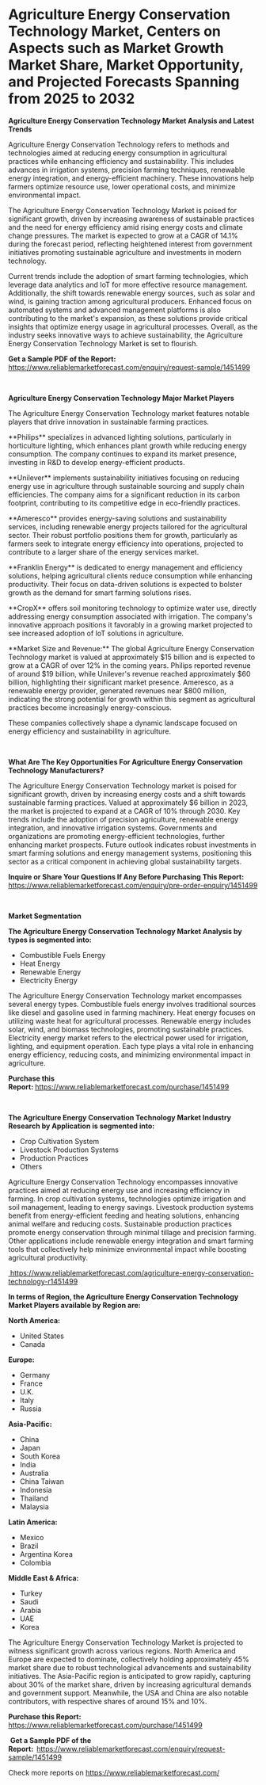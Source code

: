 <p><h1>Agriculture Energy Conservation Technology Market, Centers on Aspects such as Market Growth Market Share, Market Opportunity, and Projected Forecasts Spanning from 2025 to 2032</h1></p><p><strong>Agriculture Energy Conservation Technology Market Analysis and Latest Trends</strong></p>
<p><p>Agriculture Energy Conservation Technology refers to methods and technologies aimed at reducing energy consumption in agricultural practices while enhancing efficiency and sustainability. This includes advances in irrigation systems, precision farming techniques, renewable energy integration, and energy-efficient machinery. These innovations help farmers optimize resource use, lower operational costs, and minimize environmental impact.</p><p>The Agriculture Energy Conservation Technology Market is poised for significant growth, driven by increasing awareness of sustainable practices and the need for energy efficiency amid rising energy costs and climate change pressures. The market is expected to grow at a CAGR of 14.1% during the forecast period, reflecting heightened interest from government initiatives promoting sustainable agriculture and investments in modern technology. </p><p>Current trends include the adoption of smart farming technologies, which leverage data analytics and IoT for more effective resource management. Additionally, the shift towards renewable energy sources, such as solar and wind, is gaining traction among agricultural producers. Enhanced focus on automated systems and advanced management platforms is also contributing to the market's expansion, as these solutions provide critical insights that optimize energy usage in agricultural processes. Overall, as the industry seeks innovative ways to achieve sustainability, the Agriculture Energy Conservation Technology Market is set to flourish.</p></p>
<p><strong>Get a Sample PDF of the Report:&nbsp;</strong> <a href="https://www.reliablemarketforecast.com/enquiry/request-sample/1451499?utm_campaign=2810&utm_medium=2&utm_source=Github&utm_content=ia&utm_term=11032025&utm_id=agriculture-energy-conservation-technology">https://www.reliablemarketforecast.com/enquiry/request-sample/1451499</a></p>
<p>&nbsp;</p>
<p><strong>Agriculture Energy Conservation Technology Major Market Players</strong></p>
<p><p>The Agriculture Energy Conservation Technology market features notable players that drive innovation in sustainable farming practices. </p><p>**Philips** specializes in advanced lighting solutions, particularly in horticulture lighting, which enhances plant growth while reducing energy consumption. The company continues to expand its market presence, investing in R&D to develop energy-efficient products. </p><p>**Unilever** implements sustainability initiatives focusing on reducing energy use in agriculture through sustainable sourcing and supply chain efficiencies. The company aims for a significant reduction in its carbon footprint, contributing to its competitive edge in eco-friendly practices.</p><p>**Ameresco** provides energy-saving solutions and sustainability services, including renewable energy projects tailored for the agricultural sector. Their robust portfolio positions them for growth, particularly as farmers seek to integrate energy efficiency into operations, projected to contribute to a larger share of the energy services market.</p><p>**Franklin Energy** is dedicated to energy management and efficiency solutions, helping agricultural clients reduce consumption while enhancing productivity. Their focus on data-driven solutions is expected to bolster growth as the demand for smart farming solutions rises.</p><p>**CropX** offers soil monitoring technology to optimize water use, directly addressing energy consumption associated with irrigation. The company's innovative approach positions it favorably in a growing market projected to see increased adoption of IoT solutions in agriculture.</p><p>**Market Size and Revenue:** The global Agriculture Energy Conservation Technology market is valued at approximately $15 billion and is expected to grow at a CAGR of over 12% in the coming years. Philips reported revenue of around $19 billion, while Unilever's revenue reached approximately $60 billion, highlighting their significant market presence. Ameresco, as a renewable energy provider, generated revenues near $800 million, indicating the strong potential for growth within this segment as agricultural practices become increasingly energy-conscious. </p><p>These companies collectively shape a dynamic landscape focused on energy efficiency and sustainability in agriculture.</p></p>
<p>&nbsp;</p>
<p><strong>What Are The Key Opportunities For Agriculture Energy Conservation Technology Manufacturers?</strong></p>
<p><p>The Agriculture Energy Conservation Technology market is poised for significant growth, driven by increasing energy costs and a shift towards sustainable farming practices. Valued at approximately $6 billion in 2023, the market is projected to expand at a CAGR of 10% through 2030. Key trends include the adoption of precision agriculture, renewable energy integration, and innovative irrigation systems. Governments and organizations are promoting energy-efficient technologies, further enhancing market prospects. Future outlook indicates robust investments in smart farming solutions and energy management systems, positioning this sector as a critical component in achieving global sustainability targets.</p></p>
<p><strong>Inquire or Share Your Questions If Any Before Purchasing This Report:</strong> <a href="https://www.reliablemarketforecast.com/enquiry/pre-order-enquiry/1451499?utm_campaign=2810&utm_medium=2&utm_source=Github&utm_content=ia&utm_term=11032025&utm_id=agriculture-energy-conservation-technology">https://www.reliablemarketforecast.com/enquiry/pre-order-enquiry/1451499</a></p>
<p>&nbsp;</p>
<p><strong>Market Segmentation</strong></p>
<p><strong>The Agriculture Energy Conservation Technology Market Analysis by types is segmented into:</strong></p>
<p><ul><li>Combustible Fuels Energy</li><li>Heat Energy</li><li>Renewable Energy</li><li>Electricity Energy</li></ul></p>
<p><p>The Agriculture Energy Conservation Technology market encompasses several energy types. Combustible fuels energy involves traditional sources like diesel and gasoline used in farming machinery. Heat energy focuses on utilizing waste heat for agricultural processes. Renewable energy includes solar, wind, and biomass technologies, promoting sustainable practices. Electricity energy market refers to the electrical power used for irrigation, lighting, and equipment operation. Each type plays a vital role in enhancing energy efficiency, reducing costs, and minimizing environmental impact in agriculture.</p></p>
<p><strong>Purchase this Report:&nbsp;</strong><a href="https://www.reliablemarketforecast.com/purchase/1451499?utm_campaign=2810&utm_medium=2&utm_source=Github&utm_content=ia&utm_term=11032025&utm_id=agriculture-energy-conservation-technology">https://www.reliablemarketforecast.com/purchase/1451499</a></p>
<p>&nbsp;</p>
<p><strong>The Agriculture Energy Conservation Technology Market Industry Research by Application is segmented into:</strong></p>
<p><ul><li>Crop Cultivation System</li><li>Livestock Production Systems</li><li>Production Practices</li><li>Others</li></ul></p>
<p><p>Agriculture Energy Conservation Technology encompasses innovative practices aimed at reducing energy use and increasing efficiency in farming. In crop cultivation systems, technologies optimize irrigation and soil management, leading to energy savings. Livestock production systems benefit from energy-efficient feeding and heating solutions, enhancing animal welfare and reducing costs. Sustainable production practices promote energy conservation through minimal tillage and precision farming. Other applications include renewable energy integration and smart farming tools that collectively help minimize environmental impact while boosting agricultural productivity.</p></p>
<p><a href="https://www.reliablemarketforecast.com/agriculture-energy-conservation-technology-r1451499?utm_campaign=2810&utm_medium=2&utm_source=Github&utm_content=ia&utm_term=11032025&utm_id=agriculture-energy-conservation-technology">&nbsp;https://www.reliablemarketforecast.com/agriculture-energy-conservation-technology-r1451499</a></p>
<p><strong>In terms of Region, the Agriculture Energy Conservation Technology Market Players available by Region are:</strong></p>
<p>
    <p> <strong> North America: </strong>
        <ul>
            <li>United States</li>
            <li>Canada</li>
        </ul>
        </p> 
    <p> <strong> Europe: </strong>
        <ul>
            <li>Germany</li>
            <li>France</li>
            <li>U.K.</li>
            <li>Italy</li>
            <li>Russia</li>
        </ul>
        </p> 
    <p> <strong> Asia-Pacific: </strong>
        <ul>
            <li>China</li>
            <li>Japan</li>
            <li>South Korea</li>
            <li>India</li>
            <li>Australia</li>
            <li>China Taiwan</li>
            <li>Indonesia</li>
            <li>Thailand</li>
            <li>Malaysia</li>
        </ul>
        </p> 
    <p> <strong> Latin America: </strong>
        <ul>
            <li>Mexico</li>
            <li>Brazil</li>
            <li>Argentina Korea</li>
            <li>Colombia</li>
        </ul>
        </p> 
    <p> <strong> Middle East & Africa: </strong>
        <ul>
            <li>Turkey</li>
            <li>Saudi</li>
            <li>Arabia</li>
            <li>UAE</li>
            <li>Korea</li>
        </ul>
    </p>
    </p>
<p><p>The Agriculture Energy Conservation Technology Market is projected to witness significant growth across various regions. North America and Europe are expected to dominate, collectively holding approximately 45% market share due to robust technological advancements and sustainability initiatives. The Asia-Pacific region is anticipated to grow rapidly, capturing about 30% of the market share, driven by increasing agricultural demands and government support. Meanwhile, the USA and China are also notable contributors, with respective shares of around 15% and 10%.</p></p>
<p><strong>Purchase this Report: </strong><a href="https://www.reliablemarketforecast.com/purchase/1451499?utm_campaign=2810&utm_medium=2&utm_source=Github&utm_content=ia&utm_term=11032025&utm_id=agriculture-energy-conservation-technology">https://www.reliablemarketforecast.com/purchase/1451499</a></p>
<p>&nbsp;<strong>Get a Sample PDF of the Report:&nbsp;&nbsp;</strong><a href="https://www.reliablemarketforecast.com/enquiry/request-sample/1451499?utm_campaign=2810&utm_medium=2&utm_source=Github&utm_content=ia&utm_term=11032025&utm_id=agriculture-energy-conservation-technology">https://www.reliablemarketforecast.com/enquiry/request-sample/1451499</a></p>
<p><strong></strong></p>
<p>Check more reports on <a href="https://www.reliablemarketforecast.com/?utm_campaign=2810&utm_medium=2&utm_source=Github&utm_content=ia&utm_term=11032025&utm_id=agriculture-energy-conservation-technology">https://www.reliablemarketforecast.com/</a></p>